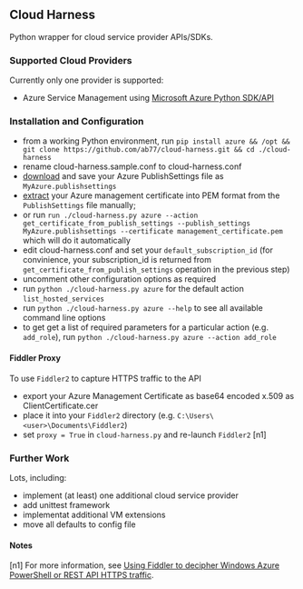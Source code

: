 ## Cloud Harness
Python wrapper for cloud service provider APIs/SDKs.

### Supported Cloud Providers
Currently only one provider is supported:
* Azure Service Management using [Microsoft Azure Python SDK/API](https://github.com/Azure/azure-sdk-for-python)

### Installation and Configuration
* from a working Python environment, run `pip install azure && /opt && git clone https://github.com/ab77/cloud-harness.git && cd ./cloud-harness`
* rename cloud-harness.sample.conf to cloud-harness.conf
* [download](https://manage.windowsazure.com/publishsettings) and save your Azure PublishSettings file as `MyAzure.publishsettings`
* [extract](http://stuartpreston.net/2015/02/retrieving-microsoft-azure-management-certificates-for-use-in-cross-platform-automationprovisioning-tools/) your Azure management certificate into PEM format from the `PublishSettings` file manually;
* or run `run ./cloud-harness.py azure --action get_certificate_from_publish_settings --publish_settings MyAzure.publishsettings --certificate management_certificate.pem` which will do it automatically
* edit cloud-harness.conf and set your `default_subscription_id` (for convinience, your subscription_id is returned from `get_certificate_from_publish_settings` operation in the previous step)
* uncomment other configuration options as required
* run `python ./cloud-harness.py azure` for the default action `list_hosted_services`
* run `python ./cloud-harness.py azure --help` to see all available command line options
* to get get a list of required parameters for a particular action (e.g. `add_role`), run `python ./cloud-harness.py azure --action add_role`

#### Fiddler Proxy
To use `Fiddler2` to capture HTTPS traffic to the API
* export your Azure Management Certificate as base64 encoded  x.509 as ClientCertificate.cer
* place it into your `Fiddler2` directory (e.g. `C:\Users\<user>\Documents\Fiddler2`)
* set `proxy = True` in `cloud-harness.py` and re-launch `Fiddler2` [n1]

### Further Work
Lots, including:
* implement (at least) one additional cloud service provider
* add unittest framework
* implementat additional VM extensions
* move all defaults to config file

#### Notes
[n1] For more information, see [Using Fiddler to decipher Windows Azure PowerShell or REST API HTTPS traffic](http://blogs.msdn.com/b/avkashchauhan/archive/2013/01/30/using-fiddler-to-decipher-windows-azure-powershell-or-rest-api-https-traffic.aspx).
